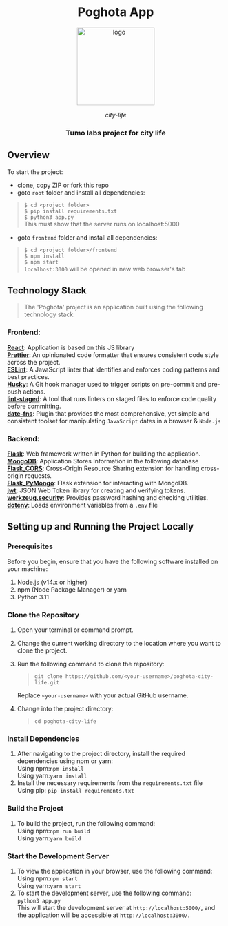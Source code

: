 <h1 align="center">
Poghota App
</h1>
<p align="center">
<img src="https://github.com/solidados/poghota-city-life/assets/81189948/e785ab2d-c45b-4182-9bdb-e98505ace8ab" alt="logo" width="180" />
</p>
<p align="center"><i>city-life</i></p>
<h3 align="center">
Tumo labs project for city life
</h3>

## Overview

To start the project:

- clone, copy ZIP or fork this repo
- goto `root` folder and install all dependencies:

> `$ cd <project folder>`  
`$ pip install requirements.txt`  
`$ python3 app.py`  
> This must show that the server runs on localhost:5000

- goto `frontend` folder and install all dependencies:

> `$ cd <project folder>/frontend`  
`$ npm install`  
`$ npm start`  
`localhost:3000` will be opened in new web browser's tab

## Technology Stack

> The 'Poghota' project is an application built using the following technology stack:

### Frontend:

**[React](https://react.dev/reference/react)**: Application is based on this JS library  
**[Prettier](https://www.npmjs.com/package/prettier)**: An opinionated code formatter that ensures consistent code
style across the project.  
**[ESLint](https://www.npmjs.com/package/eslint)**: A JavaScript linter that identifies and enforces coding patterns
and best practices.  
**[Husky](https://www.npmjs.com/package/husky)**: A Git hook manager used to trigger scripts on pre-commit and
pre-push actions.  
**[lint-staged](https://www.npmjs.com/package/lint-staged)**: A tool that runs linters on staged
files to enforce code quality before committing.  
**[date-fns](https://www.npmjs.com/package/date-fns)**: Plugin that provides the most comprehensive, yet simple and
consistent toolset for manipulating `JavaScript` dates in a browser & `Node.js`

### Backend:

**[Flask](https://flask.palletsprojects.com/en/3.0.x/)**: Web framework written in Python for building the application.  
**[MongoDB](https://www.mongodb.com/docs/)**: Application Stores Information in the following database  
**[Flask_CORS](https://flask-cors.readthedocs.io/en/latest/)**: Cross-Origin Resource Sharing extension for handling cross-origin requests.  
**[Flask_PyMongo](https://flask-pymongo.readthedocs.io/en/latest/)**: Flask extension for interacting with MongoDB.  
**[jwt](https://jwt.io/introduction)**: JSON Web Token library for creating and verifying tokens.  
**[werkzeug.security](https://werkzeug.palletsprojects.com/en/3.0.x/)**: Provides password hashing and checking utilities.  
**[dotenv](https://pypi.org/project/python-dotenv/)**: Loads environment variables from a `.env` file  

## Setting up and Running the Project Locally

### Prerequisites

Before you begin, ensure that you have the following software installed on your machine:

1. Node.js (v14.x or higher)
2. npm (Node Package Manager) or yarn
3. Python 3.11

### Clone the Repository

1. Open your terminal or command prompt.
2. Change the current working directory to the location where you want to clone the project.
3. Run the following command to clone the repository:

   > `git clone https://github.com/<your-username>/poghota-city-life.git`

   Replace `<your-username>` with your actual GitHub username.

4. Change into the project directory:
   > `cd poghota-city-life`

### Install Dependencies

1. After navigating to the project directory, install the required dependencies using npm or yarn:\
   Using npm:`npm install`\
   Using yarn:`yarn install`
2. Install the necessary requirements from the `requirements.txt` file  
   Using pip: `pip install requirements.txt`  

### Build the Project

1. To build the project, run the following command:\
   Using npm:`npm run build`\
   Using yarn:`yarn build`

### Start the Development Server

1. To view the application in your browser, use the following command:\
   Using npm:`npm start`\
   Using yarn:`yarn start`
2. To start the development server, use the following command:   
   `python3 app.py`  
   This will start the development server at `http://localhost:5000/`, and the application will be accessible at `http://localhost:3000/`.

